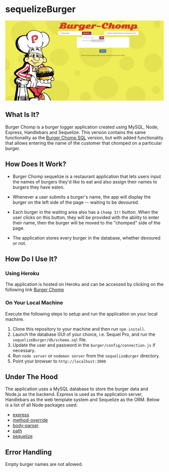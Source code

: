 # sequelizeBurger

![Under Construction](public/assets/images/github/screenshot-seq.png)

## What Is It?

Burger Chomp is a burger logger application created using MySQL, Node, Express, Handlebars and Sequelize.  This version contains the same functionality as the [Burger Chomp SQL](https://burger-chomp.herokuapp.com/) version, but with added functionality that allows entering the name of the customer that chomped on a particular burger.

## How Does It Work?

* Burger Chomp sequelize is a restaurant application that lets users input the names of burgers they'd like to eat and also assign their names to burgers they have eaten.

* Whenever a user submits a burger's name, the app will display the burger on the left side of the page -- waiting to be devoured.

* Each burger in the waiting area also has a `Chomp It!` button. When the user clicks on this button, they will be provided with the ability to enter their name, then the burger will be moved to the "chomped" side of the page.

* The application stores every burger in the database, whether devoured or not.

## How Do I Use It?

### Using Heroku

The application is hosted on Heroku and can be accessed by clicking on the following link [Burger Chomp](https://burger-chomp-seq.herokuapp.com/)

### On Your Local Machine

Execute the following steps to setup and run the application on your local machine.

1. Clone this repository to your machine and then run ```npm install```.
2. Launch the database GUI of your choice, i.e. Sequel Pro, and run the ```sequelizeBurger/db/schema.sql``` file.
3. Update the user and password in the ```burger/config/connection.js``` if necessary.
4. Run ```node server``` or ```nodemon server``` from the ```sequelizeBurger``` directory.
5. Point your browser to ```http://localhost:3000```

## Under The Hood

The application uses a MySQL database to store the burger data and Node.js as the backend.  Express is used as the application server, Handlebars as the web template system and Sequelize as the ORM.  Below is a list of all Node packages used:

* [express](https://www.npmjs.com/package/express)
* [method-override](https://www.npmjs.com/package/method-override)
* [body-parser](https://www.npmjs.com/package/body-parser)
* [path](https://nodejs.org/api/path.html)
* [sequelize](https://www.npmjs.com/package/sequelize)

## Error Handling

Empty burger names are not allowed.

